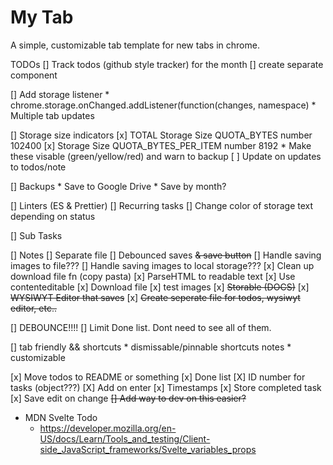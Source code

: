 # My Tab


A simple, customizable tab template for new tabs in chrome. 


TODOs
[] Track todos (github style tracker) for the month
	[] create separate component

[] Add storage listener
    * chrome.storage.onChanged.addListener(function(changes, namespace) 
    * Multiple tab updates


[] Storage size indicators
	[x] TOTAL Storage Size 
		QUOTA_BYTES number 102400
	[x] Storage Size 
		QUOTA_BYTES_PER_ITEM number 8192
		* Make these visable (green/yellow/red) and warn to backup
	[ ] Update on updates to todos/note


[] Backups
    * Save to Google Drive 
      * Save by month?


[] Linters (ES & Prettier)
[] Recurring tasks
[] Change color of storage text depending on status


[] Sub Tasks


[] Notes
	[] Separate file
	[] Debounced saves ~~& save button~~
	[] Handle saving images to file???
	[] Handle saving images to local storage???
	[x] Clean up download file fn (copy pasta)
	[x] ParseHTML to readable text 
	[x] Use contenteditable
	[x] Download file
	[x] test images
    [x] ~~Storable (DOCS)~~
	[x] ~~WYSIWYT Editor that saves~~
	[x] ~~Create seperate file for todos, wysiwyt editor, etc..~~


[] DEBOUNCE!!!!
[] Limit Done list. Dont need to see all of them.


[] tab friendly && shortcuts
	* dismissable/pinnable shortcuts notes
	* customizable


[x] Move todos to README or something
[x] Done list
[X] ID number for tasks (object???)
[X] Add on enter
[x] Timestamps
[x] Store completed task
[x] Save edit on change
~~[] Add way to dev on this easier?~~

* MDN Svelte Todo 
  * https://developer.mozilla.org/en-US/docs/Learn/Tools_and_testing/Client-side_JavaScript_frameworks/Svelte_variables_props